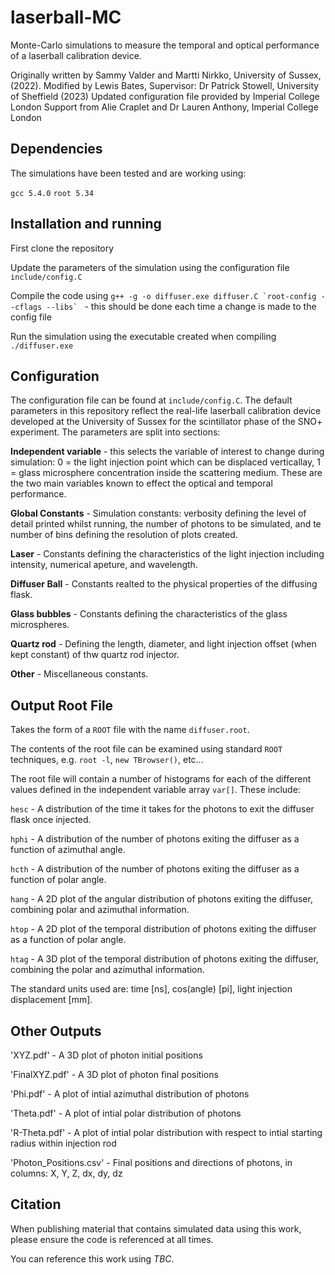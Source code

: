 # laserball-MC
Monte-Carlo simulations to measure the temporal and optical performance of a laserball calibration device. 

Originally written by Sammy Valder and Martti Nirkko, University of Sussex, (2022).
Modified by Lewis Bates, Supervisor: Dr Patrick Stowell, University of Sheffield (2023)
Updated configuration file provided by Imperial College London
Support from Alie Craplet and Dr Lauren Anthony, Imperial College London

## Dependencies
The simulations have been tested and are working using:

`gcc 5.4.0`
`root 5.34`

## Installation and running
First clone the repository

Update the parameters of the simulation using the configuration file `include/config.C`

Compile the code using ``g++ -g -o diffuser.exe diffuser.C `root-config --cflags --libs` `` - this should be done each time a change is made to the config file

Run the simulation using the executable created when compiling `./diffuser.exe`

## Configuration
The configuration file can be found at `include/config.C`. The default parameters in this repository reflect the real-life laserball calibration device developed at the University of Sussex for the scintillator phase of the SNO+ experiment. The parameters are split into sections:

**Independent variable** - this selects the variable of interest to change during simulation: 0 = the light injection point which can be displaced verticallay, 1 = glass microsphere concentration inside the scattering medium. These are the two main variables known to effect the optical and temporal performance.

**Global Constants** - Simulation constants: verbosity defining the level of detail printed whilst running, the number of photons to be simulated, and te number of bins defining the resolution of plots created.

**Laser** - Constants defining the characteristics of the light injection including intensity, numerical apeture, and wavelength.

**Diffuser Ball** - Constants realted to the physical properties of the diffusing flask. 

**Glass bubbles** - Constants defining the characteristics of the glass microspheres.

**Quartz rod** - Defining the length, diameter, and light injection offset (when kept constant) of thw quartz rod injector.

**Other** - Miscellaneous constants.

## Output Root File
Takes the form of a `ROOT` file with the name `diffuser.root`.

The contents of the root file can be examined using standard `ROOT` techniques, e.g. `root -l`, `new TBrowser()`, etc...

The root file will contain a number of histograms for each of the different values defined in the independent variable array `var[]`. These include:

`hesc` - A distribution of the time it takes for the photons to exit the diffuser flask once injected.

`hphi` - A distribution of the number of photons exiting the diffuser as a function of azimuthal angle.

`hcth` - A distribution of the number of photons exiting the diffuser as a function of polar angle.

`hang` - A 2D plot of the angular distribution of photons exiting the diffuser, combining polar and azimuthal information.

`htop` - A 2D plot of the temporal distribution of photons exiting the diffuser as a function of polar angle.

`htag` - A 3D plot of the temporal distribution of photons exiting the diffuser, combining the polar and azimuthal information.

The standard units used are: time [ns], cos(angle) [pi], light injection displacement [mm].

## Other Outputs

'XYZ.pdf' - A 3D plot of photon initial positions

'FinalXYZ.pdf' - A 3D plot of photon final positions

'Phi.pdf' - A plot of intial azimuthal distribution of photons

'Theta.pdf' - A plot of intial polar distribution of photons

'R-Theta.pdf' - A plot of intial polar distribution with respect to intial starting radius within injection rod

'Photon_Positions.csv' - Final positions and directions of photons, in columns: X, Y, Z, dx, dy, dz

## Citation
When publishing material that contains simulated data using this work, please ensure the code is referenced at all times.

You can reference this work using _TBC_. 
